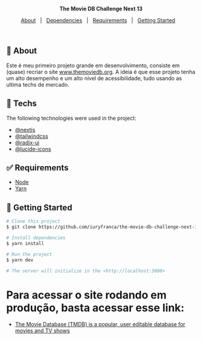 <p align="center">
  <strong>The Movie DB Challenge Next 13</strong>
</p>

<p align="center">
  <a href="#dart-about">About</a> &#xa0; | &#xa0; 
  <a href="#rocket-techs">Dependencies</a> &#xa0; | &#xa0;
  <a href="#white_check_mark-requirements">Requirements</a> &#xa0; | &#xa0;
  <a href="#checkered_flag-getting-started">Getting Started</a> &#xa0; &#xa0;
</p>

<br>

## :dart: About

Este é meu primeiro projeto grande em desenvolvimento, consiste em (quase) recriar o site www.themoviedb.org. A ideia é que esse projeto tenha um alto desempenho e um alto nível de acessibilidade, tudo usando as ultima techs de mercado.

## :rocket: Techs

The following technologies were used in the project:

- [@nextjs](https://nextjs.org/)
- [@tailwindcss](https://tailwindcss.com/)
- [@radix-ui](https://www.radix-ui.com/)
- [@lucide-icons](https://lucide.dev/)

## :white_check_mark: Requirements

- [Node](https://nodejs.org/en/)
- [Yarn](https://yarnpkg.com/lang/en/)

## :checkered_flag: Getting Started

```bash
# Clone this project
$ git clone https://github.com/iuryfranca/the-movie-db-challenge-next-13.git

# Install dependencies
$ yarn install

# Run the project
$ yarn dev

# The server will initialize in the <http://localhost:3000>
```
# Para acessar o site rodando em produção, basta acessar esse link:
- [The Movie Database (TMDB) is a popular, user editable database for movies and TV shows](https://the-movie-db-challenge-next-13.vercel.app/)
